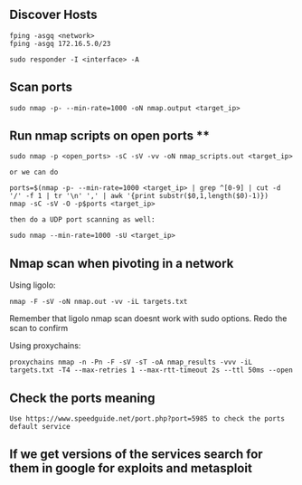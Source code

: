 ## Discover Hosts

	fping -asgq <network>
	fping -asgq 172.16.5.0/23

	sudo responder -I <interface> -A

## Scan ports
	
	sudo nmap -p- --min-rate=1000 -oN nmap.output <target_ip>

## Run nmap scripts on open ports **

	sudo nmap -p <open_ports> -sC -sV -vv -oN nmap_scripts.out <target_ip>

	or we can do

	ports=$(nmap -p- --min-rate=1000 <target_ip> | grep ^[0-9] | cut -d '/'​ -f 1 | tr ​'\n'​ ​','​ | awk '{print substr($0,1,length($0)-1)})
	nmap -sC -sV -O -p​$ports​ <target_ip>

	then do a UDP port scanning as well:

	sudo nmap --min-rate=1000 -sU <target_ip>

## Nmap scan when pivoting in a network

Using ligolo:

	nmap -F -sV -oN nmap.out -vv -iL targets.txt

Remember that ligolo nmap scan doesnt work with sudo options. Redo the scan to confirm

Using proxychains:

	proxychains nmap -n -Pn -F -sV -sT -oA nmap_results -vvv -iL targets.txt -T4 --max-retries 1 --max-rtt-timeout 2s --ttl 50ms --open


## Check the ports meaning

	Use https://www.speedguide.net/port.php?port=5985 to check the ports default service

## If we get versions of the services search for them in google for exploits and metasploit


